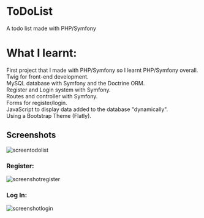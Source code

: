 # ToDoList

A todo list made with PHP/Symfony

# What I learnt:

First project that I made with PHP/Symfony so I learnt PHP/Symfony overall.  
Twig for front-end development.  
MySQL database with Symfony and the Doctrine ORM.  
Register and Login system with Symfony.  
Routes and controller with Symfony.  
Forms for register/login.  
JavaScript to display data added to the database "dynamically".  
Using a Bootstrap Theme (Flatly).  
  
## Screenshots
![screentodolist](https://user-images.githubusercontent.com/69913319/94809823-73d1d600-03f3-11eb-94d5-6d806db78bbd.PNG)  
### Register:  
![screenshotregister](https://user-images.githubusercontent.com/69913319/94810195-ff4b6700-03f3-11eb-8583-47a19160f210.PNG)  

### Log In:  
![screenshotlogin](https://user-images.githubusercontent.com/69913319/94810274-1a1ddb80-03f4-11eb-98fc-797fed1d8345.PNG)

